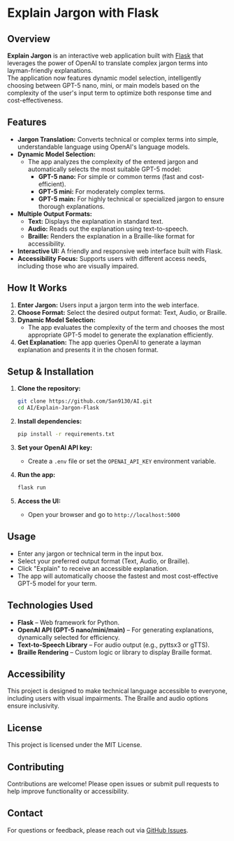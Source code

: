 # Explain Jargon with Flask

## Overview

**Explain Jargon** is an interactive web application built with [Flask](https://flask.palletsprojects.com/) that leverages the power of OpenAI to translate complex jargon terms into layman-friendly explanations.  
The application now features dynamic model selection, intelligently choosing between GPT-5 nano, mini, or main models based on the complexity of the user's input term to optimize both response time and cost-effectiveness.

## Features

- **Jargon Translation:** Converts technical or complex terms into simple, understandable language using OpenAI's language models.
- **Dynamic Model Selection:**  
  - The app analyzes the complexity of the entered jargon and automatically selects the most suitable GPT-5 model:
    - **GPT-5 nano:** For simple or common terms (fast and cost-efficient).
    - **GPT-5 mini:** For moderately complex terms.
    - **GPT-5 main:** For highly technical or specialized jargon to ensure thorough explanations.
- **Multiple Output Formats:**
  - **Text:** Displays the explanation in standard text.
  - **Audio:** Reads out the explanation using text-to-speech.
  - **Braille:** Renders the explanation in a Braille-like format for accessibility.
- **Interactive UI:** A friendly and responsive web interface built with Flask.
- **Accessibility Focus:** Supports users with different access needs, including those who are visually impaired.

## How It Works

1. **Enter Jargon:** Users input a jargon term into the web interface.
2. **Choose Format:** Select the desired output format: Text, Audio, or Braille.
3. **Dynamic Model Selection:**  
   - The app evaluates the complexity of the term and chooses the most appropriate GPT-5 model to generate the explanation efficiently.
4. **Get Explanation:** The app queries OpenAI to generate a layman explanation and presents it in the chosen format.

## Setup & Installation

1. **Clone the repository:**
   ```bash
   git clone https://github.com/San9130/AI.git
   cd AI/Explain-Jargon-Flask
   ```

2. **Install dependencies:**
   ```bash
   pip install -r requirements.txt
   ```

3. **Set your OpenAI API key:**
   - Create a `.env` file or set the `OPENAI_API_KEY` environment variable.

4. **Run the app:**
   ```bash
   flask run
   ```

5. **Access the UI:**
   - Open your browser and go to `http://localhost:5000`

## Usage

- Enter any jargon or technical term in the input box.
- Select your preferred output format (Text, Audio, or Braille).
- Click "Explain" to receive an accessible explanation.
- The app will automatically choose the fastest and most cost-effective GPT-5 model for your term.

## Technologies Used

- **Flask** – Web framework for Python.
- **OpenAI API (GPT-5 nano/mini/main)** – For generating explanations, dynamically selected for efficiency.
- **Text-to-Speech Library** – For audio output (e.g., pyttsx3 or gTTS).
- **Braille Rendering** – Custom logic or library to display Braille format.

## Accessibility

This project is designed to make technical language accessible to everyone, including users with visual impairments. The Braille and audio options ensure inclusivity.

## License

This project is licensed under the MIT License.

## Contributing

Contributions are welcome! Please open issues or submit pull requests to help improve functionality or accessibility.

## Contact

For questions or feedback, please reach out via [GitHub Issues](https://github.com/San9130/AI/issues).
